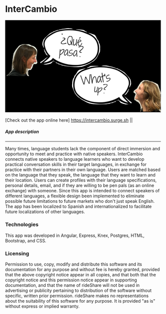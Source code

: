 # InterCambio

![App ScreenShot](img/jumbotron_img3.png)

[Check out the app online here] https://intercambio.surge.sh ||

<!-- [Watch A Video About The App](https://www.youtube.com/watch?v=b_8yTG0VTQc&feature=youtu.be) -->

##### App description
------
Many times, language students lack the component of direct immersion and opportunity to meet and practice with native speakers. InterCambio connects native speakers to language learners who want to develop practical conversation skills in their target languages, in exchange for practice with their partners in their own language. Users are matched based on the language that they speak, the language that they want to learn and their location. Users can create profiles with their language specifications, personal details, email, and if they are willing to be pen pals (as an online exchange) with someone. Since this app is intended to connect speakers of different languages, a flexible design been implemented to eliminate possible future limitations to future markets who don't just speak English. The app has been localized to Spanish and internationalized to facilitate future localizations of other languages.

### Technologies
This app was developed in Angular, Express, Knex, Postgres, HTML, Bootstrap, and CSS.

### Licensing
Permission to use, copy, modify and distribute this software and its documentation for any purpose and without fee is hereby granted, provided that the above copyright notice appear in all copies, and that both that the copyright notice and this permission notice appear in supporting documentation, and that the name of rideShare will not be used in advertising or publicity pertaining to distribution of the software without specific, written prior permission. rideShare makes no representations about the suitability of this software for any purpose. It is provided "as is" without express or implied warranty.
